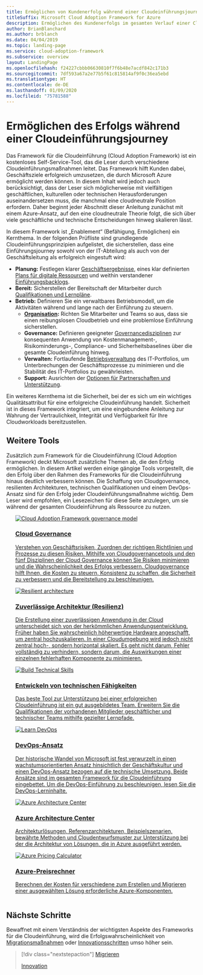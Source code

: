 ```yaml
---
title: Ermöglichen von Kundenerfolg während einer Cloudeinführungsjourney
titleSuffix: Microsoft Cloud Adoption Framework for Azure
description: Ermöglichen des Kundenerfolgs im gesamten Verlauf einer Cloudeinführungsjourney
author: BrianBlanchard
ms.author: brblanch
ms.date: 04/04/2019
ms.topic: landing-page
ms.service: cloud-adoption-framework
ms.subservice: overview
layout: LandingPage
ms.openlocfilehash: f24227cbbb06630810f7f6b48e7acdf842c171b3
ms.sourcegitcommit: 7df593a67a2e77b5f61c815814af9f0c36ea5ebd
ms.translationtype: HT
ms.contentlocale: de-DE
ms.lasthandoff: 01/09/2020
ms.locfileid: "75781588"
---
```

# <a name="enable-success-during-a-cloud-adoption-journey"></a>Ermöglichen des Erfolgs während einer Cloudeinführungsjourney

Das Framework für die Cloudeinführung (Cloud Adoption Framework) ist ein kostenloses Self-Service-Tool, das die Leser durch verschiedene Cloudeinführungsmaßnahmen leitet. Das Framework hilft Kunden dabei, Geschäftsziele erfolgreich umzusetzen, die durch Microsoft Azure ermöglicht werden können. In diesem Inhalt wird jedoch auch berücksichtigt, dass der Leser sich möglicherweise mit vielfältigen geschäftlichen, kulturellen oder technischen Herausforderungen auseinandersetzen muss, die manchmal eine cloudneutrale Position erfordern. Daher beginnt jeder Abschnitt dieser Anleitung zunächst mit einem Azure-Ansatz, auf den eine cloudneutrale Theorie folgt, die sich über viele geschäftliche und technische Entscheidungen hinweg skalieren lässt.

In diesem Framework ist „Enablement“ (Befähigung, Ermöglichen) ein Kernthema. In der folgenden Prüfliste sind grundlegende Cloudeinführungsprinzipien aufgelistet, die sicherstellen, dass eine Einführungsjourney sowohl von der IT-Abteilung als auch von der Geschäftsleitung als erfolgreich eingestuft wird:

- **Planung:** Festlegen klarer [Geschäftsergebnisse](../strategy/business-outcomes/index.md), eines klar definierten [Plans für digitale Ressourcen](../digital-estate/index.md) und weithin verstandener [Einführungsbacklogs](../migrate/migration-considerations/prerequisites/migration-backlog-review.md).
- **Bereit:** Sicherstellen der Bereitschaft der Mitarbeiter durch [Qualifikationen und Lernpläne](../ready/technical-skills.md).
- **Betrieb:** Definieren Sie ein verwaltbares Betriebsmodell, um die Aktivitäten während und lange nach der Einführung zu steuern.
  - **[Organisation](../organize/index.md):** Richten Sie Mitarbeiter und Teams so aus, dass sie einen reibungslosen Cloudbetrieb und eine problemlose Einführung sicherstellen.
  - **Governance:** Definieren geeigneter [Governancedisziplinen](../govern/index.md) zur konsequenten Anwendung von Kostenmanagement-, Risikominderungs-, Compliance- und Sicherheitsbaselines über die gesamte Cloudeinführung hinweg.
  - **Verwalten:** Fortlaufende [Betriebsverwaltung](../manage/index.md) des IT-Portfolios, um Unterbrechungen der Geschäftsprozesse zu minimieren und die Stabilität des IT-Portfolios zu gewährleisten.
  - **Support:** Ausrichten der [Optionen für Partnerschaften und Unterstützung](../migrate/migration-considerations/assess/partnership-options.md).

Ein weiteres Kernthema ist die Sicherheit, bei der es sich um ein wichtiges Qualitätsattribut für eine erfolgreiche Cloudeinführung handelt. Sicherheit ist in dieses Framework integriert, um eine eingebundene Anleitung zur Wahrung der Vertraulichkeit, Integrität und Verfügbarkeit für Ihre Cloudworkloads bereitzustellen. 

## <a name="additional-tools"></a>Weitere Tools

Zusätzlich zum Framework für die Cloudeinführung (Cloud Adoption Framework) deckt Microsoft zusätzliche Themen ab, die den Erfolg ermöglichen. In diesem Artikel werden einige gängige Tools vorgestellt, die den Erfolg über den Rahmen des Frameworks für die Cloudeinführung hinaus deutlich verbessern können. Die Schaffung von Cloudgovernance, resilienten Architekturen, technischen Qualifikationen und einem DevOps-Ansatz sind für den Erfolg jeder Cloudeinführungsmaßnahme wichtig. Dem Leser wird empfohlen, ein Lesezeichen für diese Seite anzulegen, um sie während der gesamten Cloudeinführung als Ressource zu nutzen.

<!-- markdownlint-disable MD033 -->

<ul class="panelContent cardsH">
<li style="display: flex; flex-direction: column;">
    <a href="../govern/guides/index.md" style="display: flex; flex-direction: column; flex: 1 0 auto;">
        <div class="cardSize" style="flex: 1 0 auto; display: flex;">
            <div class="cardPadding" style="display: flex;">
                <div class="card">
                    <div class="cardImageOuter">
                        <div class="cardImage bgdAccent1">
                            <img alt="Cloud Adoption Framework governance model" src="../_images/operational-transformation-govern-highres.png" data-linktype="external" />
                        </div>
                    </div>
                    <div class="cardText">
                        <h3>Cloud Governance</h3>
                        <p>Verstehen von Geschäftsrisiken, Zuordnen der richtigen Richtlinien und Prozesse zu diesen Risiken. Mithilfe von Cloudgovernancetools und den fünf Disziplinen der Cloud Governance können Sie Risiken minimieren und die Wahrscheinlichkeit des Erfolgs verbessern. Cloudgovernance hilft Ihnen, die Kosten zu steuern, Konsistenz zu schaffen, die Sicherheit zu verbessern und die Bereitstellung zu beschleunigen.</p>
                    </div>
                </div>
            </div>
        </div>
    </a>
</li>
<li style="display: flex; flex-direction: column;">
    <a href="https://docs.microsoft.com/azure/architecture/framework/resiliency/overview" style="display: flex; flex-direction: column; flex: 1 0 auto;">
        <div class="cardSize" style="flex: 1 0 auto; display: flex;">
            <div class="cardPadding" style="display: flex;">
                <div class="card">
                    <div class="cardImageOuter">
                        <div class="cardImage bgdAccent1">
                            <img alt="Resilient architecture" src="https://docs.microsoft.com/azure/architecture/resiliency/images/redundancy.svg" data-linktype="external" />
                        </div>
                    </div>
                    <div class="cardText">
                        <h3>Zuverlässige Architektur (Resilienz)</h3>
                        <p>Die Erstellung einer zuverlässigen Anwendung in der Cloud unterscheidet sich von der herkömmlichen Anwendungsentwicklung. Früher haben Sie wahrscheinlich höherwertige Hardware angeschafft, um zentral hochzuskalieren. In einer Cloudumgebung wird jedoch nicht zentral hoch-, sondern horizontal skaliert. Es geht nicht darum, Fehler vollständig zu verhindern, sondern darum, die Auswirkungen einer einzelnen fehlerhaften Komponente zu minimieren.</p>
                    </div>
                </div>
            </div>
        </div>
    </a>
</li>
<li style="display: flex; flex-direction: column;">
    <a href="../ready/technical-skills.md" style="display: flex; flex-direction: column; flex: 1 0 auto;">
        <div class="cardSize" style="flex: 1 0 auto; display: flex;">
            <div class="cardPadding" style="display: flex;">
                <div class="card">
                    <div class="cardImageOuter">
                        <div class="cardImage bgdAccent1">
                            <img alt="Build Technical Skills" src="https://docs.microsoft.com/media/learn/Product/Learn/learningpath_graphic.svg" data-linktype="external" />
                        </div>
                    </div>
                    <div class="cardText">
                        <h3>Entwickeln von technischen Fähigkeiten</h3>
                        <p>Das beste Tool zur Unterstützung bei einer erfolgreichen Cloudeinführung ist ein gut ausgebildetes Team. Erweitern Sie die Qualifikationen der vorhandenen Mitglieder geschäftlicher und technischer Teams mithilfe gezielter Lernpfade.</p>
                    </div>
                </div>
            </div>
        </div>
    </a>
</li>
<li style="display: flex; flex-direction: column;">
    <a href="https://docs.microsoft.com/azure/devops/learn/" style="display: flex; flex-direction: column; flex: 1 0 auto;">
        <div class="cardSize" style="flex: 1 0 auto; display: flex;">
            <div class="cardPadding" style="display: flex;">
                <div class="card">
                    <div class="cardImageOuter">
                        <div class="cardImage bgdAccent1">
                            <img alt="Learn DevOps" src="https://docs.microsoft.com/azure/devops/learn/_img/learn-devops.svg" data-linktype="external" />
                        </div>
                    </div>
                    <div class="cardText">
                        <h3>DevOps-Ansatz</h3>
                        <p>Der historische Wandel von Microsoft ist fest verwurzelt in einen wachstumsorientierten Ansatz hinsichtlich der Geschäftskultur und einen DevOps-Ansatz bezogen auf die technische Umsetzung. Beide Ansätze sind im gesamten Framework für die Cloudeinführung eingebettet. Um die DevOps-Einführung zu beschleunigen, lesen Sie die DevOps-Lerninhalte.</p>
                    </div>
                </div>
            </div>
        </div>
    </a>
</li>
<li style="display: flex; flex-direction: column;">
    <a href="https://docs.microsoft.com/azure/architecture/" style="display: flex; flex-direction: column; flex: 1 0 auto;">
        <div class="cardSize" style="flex: 1 0 auto; display: flex;">
            <div class="cardPadding" style="display: flex;">
                <div class="card">
                    <div class="cardImageOuter">
                        <div class="cardImage bgdAccent1">
                            <img alt="Azure Architecture Center" src="https://docs.microsoft.com/azure/architecture/example-scenario/data/media/architecture-data-warehouse.png" data-linktype="external" />
                        </div>
                    </div>
                    <div class="cardText">
                        <h3>Azure Architecture Center</h3>
                        <p>Architekturlösungen, Referenzarchitekturen, Beispielszenarien, bewährte Methoden und Cloudentwurfsmuster zur Unterstützung bei der die Architektur von Lösungen, die in Azure ausgeführt werden.</p>
                    </div>
                </div>
            </div>
        </div>
    </a>
</li>
<li style="display: flex; flex-direction: column;">
    <a href="https://azure.microsoft.com/pricing/calculator/" style="display: flex; flex-direction: column; flex: 1 0 auto;">
        <div class="cardSize" style="flex: 1 0 auto; display: flex;">
            <div class="cardPadding" style="display: flex;">
                <div class="card">
                    <div class="cardImageOuter">
                        <div class="cardImage bgdAccent1">
                            <img alt="Azure Pricing Calculator" src="../_images/calculator-preview.png" data-linktype="external" />
                        </div>
                    </div>
                    <div class="cardText">
                        <h3>Azure-Preisrechner</h3>
                        <p>Berechnen der Kosten für verschiedene zum Erstellen und Migrieren einer ausgewählten Lösung erforderliche Azure-Komponenten.</p>
                    </div>
                </div>
            </div>
        </div>
    </a>
</li>
</ul>

<!-- markdownlint-enable MD033 -->

## <a name="next-steps"></a>Nächste Schritte

Bewaffnet mit einem Verständnis der wichtigsten Aspekte des Frameworks für die Cloudeinführung, wird die Erfolgswahrscheinlichkeit von [Migrationsmaßnahmen](./migrate.md) oder [Innovationsschritten](./innovate.md) umso höher sein.

> [!div class="nextstepaction"]
> [Migrieren](./migrate.md)
>
> [Innovation](./innovate.md)

